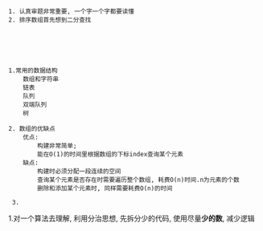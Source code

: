 
    1. 认真审题非常重要, 一个字一个字都要读懂
    2. 排序数组首先想到二分查找
   
    
    
    
    
    
    1.常用的数据结构
        数组和字符串
        链表
        队列
        双端队列
        树
        
    2. 数组的优缺点
        优点: 
            构建非常简单;
            能在O(1)的时间里根据数组的下标index查询某个元素
        缺点: 
            构建时必须分配一段连续的空间
            查询某个元素是否存在时需要遍历整个数组, 耗费O(n)时间.n为元素的个数
            删除和添加某个元素时, 同样需要耗费O(n)的时间
            
     3. 

   1.对一个算法去理解, 利用分治思想, 先拆分少的代码, 使用尽量**少的数**, 减少逻辑 
    
    
